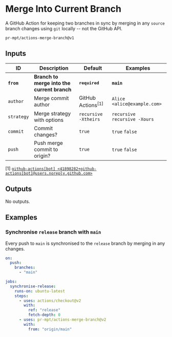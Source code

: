 # Merge Into Current Branch

A GitHub Action for keeping two branches in sync by merging in any `source`
branch changes using `git` locally -- not the GitHub API.

```
pr-mpt/actions-merge-branch@v1
```

## Inputs

| ID | Description | Default | Examples |
| ---- | ----------- | ------- | -------- |
| **`from`** | **Branch to merge into the current branch** | **<kbd>required</kbd>** | **`main`** |
| `author` | Merge commit author | GitHub Actions<sup>[1]</sup> | `Alice <alice@example.com>` |
| `strategy` | Merge strategy with options | `recursive -Xtheirs` | `recursive`<br/>`recursive -Xours` |
| `commit` | Commit changes? | `true` | `true` `false` |
| `push` | Push merge commit to origin? | `true` | `true` `false` |

[1] [`github-actions[bot] <41898282+github-actions[bot]@users.noreply.github.com>`][users/github-actions]

## Outputs

No outputs.

## Examples

### Synchronise `release` branch with `main`

Every push to `main` is synchronised to the `release` branch by merging in any
changes.

```yaml
on:
  push:
    branches:
      - "main"

jobs:
  synchronise-release:
    runs-on: ubuntu-latest
    steps:
      - uses: actions/checkout@v2
        with:
          ref: "release"
          fetch-depth: 0
      - uses: pr-mpt/actions-merge-branch@v2
        with:
          from: "origin/main"
```

[users/github-actions]: https://api.github.com/users/github-actions%5Bbot%5D
